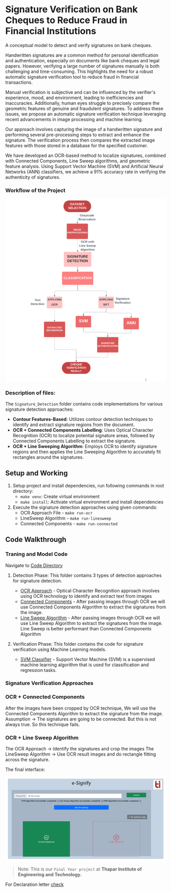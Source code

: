# Signature Verification on Bank Cheques to Reduce Fraud in Financial Institutions 


A conceptual model to detect and verify signatures on bank cheques. 


Handwritten signatures are a common method for personal identification and authentication, especially on documents like bank cheques and legal papers. However, verifying a large number of signatures manually is both challenging and time-consuming. This highlights the need for a robust automatic signature verification tool to reduce fraud in financial transactions.

Manual verification is subjective and can be influenced by the verifier's experience, mood, and environment, leading to inefficiencies and inaccuracies. Additionally, human eyes struggle to precisely compare the geometric features of genuine and fraudulent signatures. To address these issues, we propose an automatic signature verification technique leveraging recent advancements in image processing and machine learning.

Our approach involves capturing the image of a handwritten signature and performing several pre-processing steps to extract and enhance the signature. The verification process then compares the extracted image features with those stored in a database for the specified customer.

We have developed an OCR-based method to localize signatures, combined with Connected Components, Line Sweep algorithms, and geometric feature analysis. Using Support Vector Machine (SVM) and Artificial Neural Networks (ANN) classifiers, we achieve a 91% accuracy rate in verifying the authenticity of signatures.

### Workflow of the Project

![projectWorkflow.png](Project_Images/projectWorkflow.png)

### Description of files:
The `Signature_Detection` folder contains code implementations for various signature detection approaches:

* **Contour Features-Based**: Utilizes contour detection techniques to identify and extract signature regions from the document.
* **OCR + Connected Components Labelling**: Uses Optical Character Recognition (OCR) to localize potential signature areas, followed by Connected Components Labelling to extract the signature.
* **OCR + Line Sweeping Algorithm**: Employs OCR to identify signature regions and then applies the Line Sweeping Algorithm to accurately fit rectangles around the signatures.


## Setup and Working
1. Setup project and install dependencies, run following commands in root directory:
   - `make venv`: Create virtual environment
   - `make install`: Activate virtual environment and install dependencies
2. Execute the signature detection approaches using given commands:<br>
   * OCR Approach File - `make run-ocr`<br>
   * LineSweep Algorithm - `make run-linesweep` <br>
   * Connected Components - `make run-connected`

## Code Walkthrough

### Traning and Model Code
Navigate to [Code Directory](./Code_Directory)
1. Detection Phase: This folder contains 3 types of detection approaches for signature detection.
   - [OCR Approach](./Code_Directory/Detection_Phase/OCR/readme.md) - Optical Character Recognition approach involves using OCR technology to identify and extract text from images
   - [Connected Components](./Code_Directory/Detection_Phase/Connected%20Components/readme.md) - After passing images through OCR we will use Connected Components Algorithm to extract the signatures from the image.
   - [Line Sweep Algorithm](./Code_Directory/Detection_Phase/Line%20Sweep/readme.md) - After passing images through OCR we will use Line Sweep Algorithm to extract the signatures from the image. Line Sweep is better performant than Connected Components Algorithm

2. Verification Phase: This folder contains the code for signature verification using Machine Learning models.
   - [SVM Classifier](./Code_Directory/Verification_Phase/SVM/readme.md) - Support Vector Machine (SVM) is a supervised machine learning algorithm that is used for classification and regression tasks.



### Signature Verification Approaches

### OCR + Connected Components
After the images have been cropped by OCR technique, We will use the Connected Components Algorithm
to extract the signature from the image.
Assumption -> The signatures are going to be connected.
But this is not always true. So this technique fails.


### OCR + Line Sweep Algorithm
The OCR Approach -> Identify the signatures and crop the images
The LineSweep Algorithm -> Use OCR result images and do rectangle fitting across the signature.


The final interface:

![userInterface.png](Project_Images/user_interface.png)


> Note: This is our `Final Year project` at **Thapar Institute of Engineering and Technology.**

For Declaration letter [check](./Declaration.txt)


